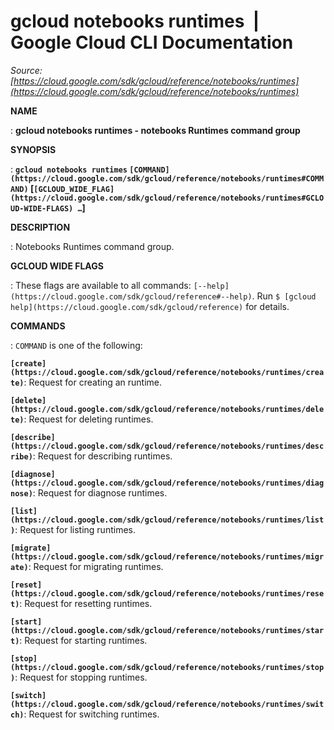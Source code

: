 # gcloud notebooks runtimes  |  Google Cloud CLI Documentation

*Source: [https://cloud.google.com/sdk/gcloud/reference/notebooks/runtimes](https://cloud.google.com/sdk/gcloud/reference/notebooks/runtimes)*

**NAME**

: **gcloud notebooks runtimes - notebooks Runtimes command group**

**SYNOPSIS**

: **`gcloud notebooks runtimes` `[COMMAND](https://cloud.google.com/sdk/gcloud/reference/notebooks/runtimes#COMMAND)` [`[GCLOUD_WIDE_FLAG](https://cloud.google.com/sdk/gcloud/reference/notebooks/runtimes#GCLOUD-WIDE-FLAGS) …`]**

**DESCRIPTION**

: Notebooks Runtimes command group.

**GCLOUD WIDE FLAGS**

: These flags are available to all commands: `[--help](https://cloud.google.com/sdk/gcloud/reference#--help)`.
Run `$ [gcloud help](https://cloud.google.com/sdk/gcloud/reference)` for details.

**COMMANDS**

: ``COMMAND`` is one of the following:

**`[create](https://cloud.google.com/sdk/gcloud/reference/notebooks/runtimes/create)`**:
Request for creating an runtime.

**`[delete](https://cloud.google.com/sdk/gcloud/reference/notebooks/runtimes/delete)`**:
Request for deleting runtimes.

**`[describe](https://cloud.google.com/sdk/gcloud/reference/notebooks/runtimes/describe)`**:
Request for describing runtimes.

**`[diagnose](https://cloud.google.com/sdk/gcloud/reference/notebooks/runtimes/diagnose)`**:
Request for diagnose runtimes.

**`[list](https://cloud.google.com/sdk/gcloud/reference/notebooks/runtimes/list)`**:
Request for listing runtimes.

**`[migrate](https://cloud.google.com/sdk/gcloud/reference/notebooks/runtimes/migrate)`**:
Request for migrating runtimes.

**`[reset](https://cloud.google.com/sdk/gcloud/reference/notebooks/runtimes/reset)`**:
Request for resetting runtimes.

**`[start](https://cloud.google.com/sdk/gcloud/reference/notebooks/runtimes/start)`**:
Request for starting runtimes.

**`[stop](https://cloud.google.com/sdk/gcloud/reference/notebooks/runtimes/stop)`**:
Request for stopping runtimes.

**`[switch](https://cloud.google.com/sdk/gcloud/reference/notebooks/runtimes/switch)`**:
Request for switching runtimes.